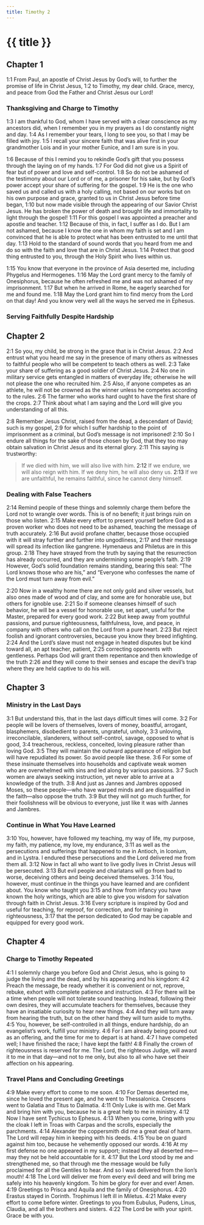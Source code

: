 ```yaml
---
title: Timothy 2
---
```


# {{ title }}

## Chapter 1

<a name="1:1">1:1</a> From Paul, an apostle of Christ Jesus by God’s will, to further the promise of life in Christ Jesus, <a name="1:2">1:2</a> to Timothy, my dear child. Grace, mercy, and peace from God the Father and Christ Jesus our Lord!

### Thanksgiving and Charge to Timothy

<a name="1:3">1:3</a> I am thankful to God, whom I have served with a clear conscience as my ancestors did, when I remember you in my prayers as I do constantly night and day. <a name="1:4">1:4</a> As I remember your tears, I long to see you, so that I may be filled with joy. <a name="1:5">1:5</a> I recall your sincere faith that was alive first in your grandmother Lois and in your mother Eunice, and I am sure is in you.

<a name="1:6">1:6</a> Because of this I remind you to rekindle God’s gift that you possess through the laying on of my hands. <a name="1:7">1:7</a> For God did not give us a Spirit of fear but of power and love and self-control. <a name="1:8">1:8</a> So do not be ashamed of the testimony about our Lord or of me, a prisoner for his sake, but by God’s power accept your share of suffering for the gospel. <a name="1:9">1:9</a> He is the one who saved us and called us with a holy calling, not based on our works but on his own purpose and grace, granted to us in Christ Jesus before time began, <a name="1:10">1:10</a> but now made visible through the appearing of our Savior Christ Jesus. He has broken the power of death and brought life and immortality to light through the gospel! <a name="1:11">1:11</a> For this gospel I was appointed a preacher and apostle and teacher. <a name="1:12">1:12</a> Because of this, in fact, I suffer as I do. But I am not ashamed, because I know the one in whom my faith is set and I am convinced that he is able to protect what has been entrusted to me until that day. <a name="1:13">1:13</a> Hold to the standard of sound words that you heard from me and do so with the faith and love that are in Christ Jesus. <a name="1:14">1:14</a> Protect that good thing entrusted to you, through the Holy Spirit who lives within us.

<a name="1:15">1:15</a> You know that everyone in the province of Asia deserted me, including Phygelus and Hermogenes. <a name="1:16">1:16</a> May the Lord grant mercy to the family of Onesiphorus, because he often refreshed me and was not ashamed of my imprisonment. <a name="1:17">1:17</a> But when he arrived in Rome, he eagerly searched for me and found me. <a name="1:18">1:18</a> May the Lord grant him to find mercy from the Lord on that day! And you know very well all the ways he served me in Ephesus.

### Serving Faithfully Despite Hardship

## Chapter 2

<a name="2:1">2:1</a> So you, my child, be strong in the grace that is in Christ Jesus. <a name="2:2">2:2</a> And entrust what you heard me say in the presence of many others as witnesses to faithful people who will be competent to teach others as well. <a name="2:3">2:3</a> Take your share of suffering as a good soldier of Christ Jesus. <a name="2:4">2:4</a> No one in military service gets entangled in matters of everyday life; otherwise he will not please the one who recruited him. <a name="2:5">2:5</a> Also, if anyone competes as an athlete, he will not be crowned as the winner unless he competes according to the rules. <a name="2:6">2:6</a> The farmer who works hard ought to have the first share of the crops. <a name="2:7">2:7</a> Think about what I am saying and the Lord will give you understanding of all this.

<a name="2:8">2:8</a> Remember Jesus Christ, raised from the dead, a descendant of David; such is my gospel, <a name="2:9">2:9</a> for which I suffer hardship to the point of imprisonment as a criminal, but God’s message is not imprisoned! <a name="2:10">2:10</a> So I endure all things for the sake of those chosen by God, that they too may obtain salvation in Christ Jesus and its eternal glory. <a name="2:11">2:11</a> This saying is trustworthy:

> If we died with him, we will also live with him.
> <a name="2:12">2:12</a> If we endure, we will also reign with him.
> If we deny him, he will also deny us.
> <a name="2:13">2:13</a> If we are unfaithful, he remains faithful, since he cannot deny himself.

### Dealing with False Teachers

<a name="2:14">2:14</a> Remind people of these things and solemnly charge them before the Lord not to wrangle over words. This is of no benefit; it just brings ruin on those who listen. <a name="2:15">2:15</a> Make every effort to present yourself before God as a proven worker who does not need to be ashamed, teaching the message of truth accurately. <a name="2:16">2:16</a> But avoid profane chatter, because those occupied with it will stray further and further into ungodliness, <a name="2:17">2:17</a> and their message will spread its infection like gangrene. Hymenaeus and Philetus are in this group. <a name="2:18">2:18</a> They have strayed from the truth by saying that the resurrection has already occurred, and they are undermining some people’s faith. <a name="2:19">2:19</a> However, God’s solid foundation remains standing, bearing this seal: “The Lord knows those who are his,” and “Everyone who confesses the name of the Lord must turn away from evil.”

<a name="2:20">2:20</a> Now in a wealthy home there are not only gold and silver vessels, but also ones made of wood and of clay, and some are for honorable use, but others for ignoble use. <a name="2:21">2:21</a> So if someone cleanses himself of such behavior, he will be a vessel for honorable use, set apart, useful for the Master, prepared for every good work. <a name="2:22">2:22</a> But keep away from youthful passions, and pursue righteousness, faithfulness, love, and peace, in company with others who call on the Lord from a pure heart. <a name="2:23">2:23</a> But reject foolish and ignorant controversies, because you know they breed infighting. <a name="2:24">2:24</a> And the Lord’s slave must not engage in heated disputes but be kind toward all, an apt teacher, patient, <a name="2:25">2:25</a> correcting opponents with gentleness. Perhaps God will grant them repentance and then knowledge of the truth <a name="2:26">2:26</a> and they will come to their senses and escape the devil’s trap where they are held captive to do his will.

## Chapter 3

### Ministry in the Last Days

<a name="3:1">3:1</a> But understand this, that in the last days difficult times will come. <a name="3:2">3:2</a> For people will be lovers of themselves, lovers of money, boastful, arrogant, blasphemers, disobedient to parents, ungrateful, unholy, <a name="3:3">3:3</a> unloving, irreconcilable, slanderers, without self-control, savage, opposed to what is good, <a name="3:4">3:4</a> treacherous, reckless, conceited, loving pleasure rather than loving God. <a name="3:5">3:5</a> They will maintain the outward appearance of religion but will have repudiated its power. So avoid people like these. <a name="3:6">3:6</a> For some of these insinuate themselves into households and captivate weak women who are overwhelmed with sins and led along by various passions. <a name="3:7">3:7</a> Such women are always seeking instruction, yet never able to arrive at a knowledge of the truth. <a name="3:8">3:8</a> And just as Jannes and Jambres opposed Moses, so these people—who have warped minds and are disqualified in the faith—also oppose the truth. <a name="3:9">3:9</a> But they will not go much further, for their foolishness will be obvious to everyone, just like it was with Jannes and Jambres.

### Continue in What You Have Learned

<a name="3:10">3:10</a> You, however, have followed my teaching, my way of life, my purpose, my faith, my patience, my love, my endurance, <a name="3:11">3:11</a> as well as the persecutions and sufferings that happened to me in Antioch, in Iconium, and in Lystra. I endured these persecutions and the Lord delivered me from them all. <a name="3:12">3:12</a> Now in fact all who want to live godly lives in Christ Jesus will be persecuted. <a name="3:13">3:13</a> But evil people and charlatans will go from bad to worse, deceiving others and being deceived themselves. <a name="3:14">3:14</a> You, however, must continue in the things you have learned and are confident about. You know who taught you <a name="3:15">3:15</a> and how from infancy you have known the holy writings, which are able to give you wisdom for salvation through faith in Christ Jesus. <a name="3:16">3:16</a> Every scripture is inspired by God and useful for teaching, for reproof, for correction, and for training in righteousness, <a name="3:17">3:17</a> that the person dedicated to God may be capable and equipped for every good work.

## Chapter 4

### Charge to Timothy Repeated

<a name="4:1">4:1</a> I solemnly charge you before God and Christ Jesus, who is going to judge the living and the dead, and by his appearing and his kingdom: <a name="4:2">4:2</a> Preach the message, be ready whether it is convenient or not, reprove, rebuke, exhort with complete patience and instruction. <a name="4:3">4:3</a> For there will be a time when people will not tolerate sound teaching. Instead, following their own desires, they will accumulate teachers for themselves, because they have an insatiable curiosity to hear new things. <a name="4:4">4:4</a> And they will turn away from hearing the truth, but on the other hand they will turn aside to myths. <a name="4:5">4:5</a> You, however, be self-controlled in all things, endure hardship, do an evangelist’s work, fulfill your ministry. <a name="4:6">4:6</a> For I am already being poured out as an offering, and the time for me to depart is at hand. <a name="4:7">4:7</a> I have competed well; I have finished the race; I have kept the faith! <a name="4:8">4:8</a> Finally the crown of righteousness is reserved for me. The Lord, the righteous Judge, will award it to me in that day—and not to me only, but also to all who have set their affection on his appearing.

### Travel Plans and Concluding Greetings

<a name="4:9">4:9</a> Make every effort to come to me soon. <a name="4:10">4:10</a> For Demas deserted me, since he loved the present age, and he went to Thessalonica. Crescens went to Galatia and Titus to Dalmatia. <a name="4:11">4:11</a> Only Luke is with me. Get Mark and bring him with you, because he is a great help to me in ministry. <a name="4:12">4:12</a> Now I have sent Tychicus to Ephesus. <a name="4:13">4:13</a> When you come, bring with you the cloak I left in Troas with Carpas and the scrolls, especially the parchments. <a name="4:14">4:14</a> Alexander the coppersmith did me a great deal of harm. The Lord will repay him in keeping with his deeds. <a name="4:15">4:15</a> You be on guard against him too, because he vehemently opposed our words. <a name="4:16">4:16</a> At my first defense no one appeared in my support; instead they all deserted me—may they not be held accountable for it. <a name="4:17">4:17</a> But the Lord stood by me and strengthened me, so that through me the message would be fully proclaimed for all the Gentiles to hear. And so I was delivered from the lion’s mouth! <a name="4:18">4:18</a> The Lord will deliver me from every evil deed and will bring me safely into his heavenly kingdom. To him be glory for ever and ever! Amen. <a name="4:19">4:19</a> Greetings to Prisca and Aquila and the family of Onesiphorus. <a name="4:20">4:20</a> Erastus stayed in Corinth. Trophimus I left ill in Miletus. <a name="4:21">4:21</a> Make every effort to come before winter. Greetings to you from Eubulus, Pudens, Linus, Claudia, and all the brothers and sisters. <a name="4:22">4:22</a> The Lord be with your spirit. Grace be with you.